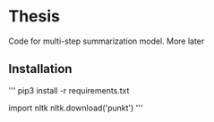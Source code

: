 # Thesis

Code for multi-step summarization model. 
More later


## Installation

'''
pip3 install -r requirements.txt

import nltk 
nltk.download('punkt')
'''
